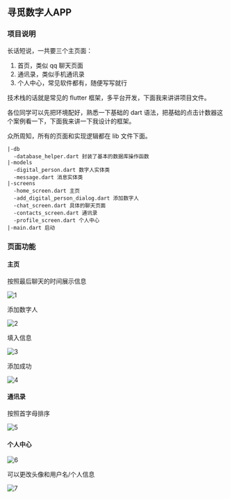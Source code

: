 ## 寻觅数字人APP

### 项目说明

长话短说，一共要三个主页面：

1. 首页，类似 qq 聊天页面
2. 通讯录，类似手机通讯录
3. 个人中心，常见软件都有，随便写写就行

技术栈的话就是常见的 flutter 框架，多平台开发，下面我来讲讲项目文件。

各位同学可以先把环境配好，熟悉一下基础的 dart 语法，把基础的点击计数器这个案例看一下，下面我来讲一下我设计的框架。

众所周知，所有的页面和实现逻辑都在 lib 文件下面。

```
|-db
  -database_helper.dart 封装了基本的数据库操作函数
|-models
  -digital_person.dart 数字人实体类
  -message.dart 消息实体类
|-screens
  -home_screen.dart 主页
  -add_digital_person_dialog.dart 添加数字人
  -chat_screen.dart 具体的聊天页面
  -contacts_screen.dart 通讯录
  -profile_screen.dart 个人中心
|-main.dart 启动
```

### 页面功能

#### 主页

按照最后聊天的时间展示信息

![1](ReadmeImage\1.png)

添加数字人

![2](ReadmeImage\2.png)

填入信息

![3](ReadmeImage\3.png)

添加成功

![4](ReadmeImage\4.png)

#### 通讯录

按照首字母排序

![5](ReadmeImage\5.png)

#### 个人中心

![6](ReadmeImage\6.png)

可以更改头像和用户名/个人信息

![7](ReadmeImage\7.png)
